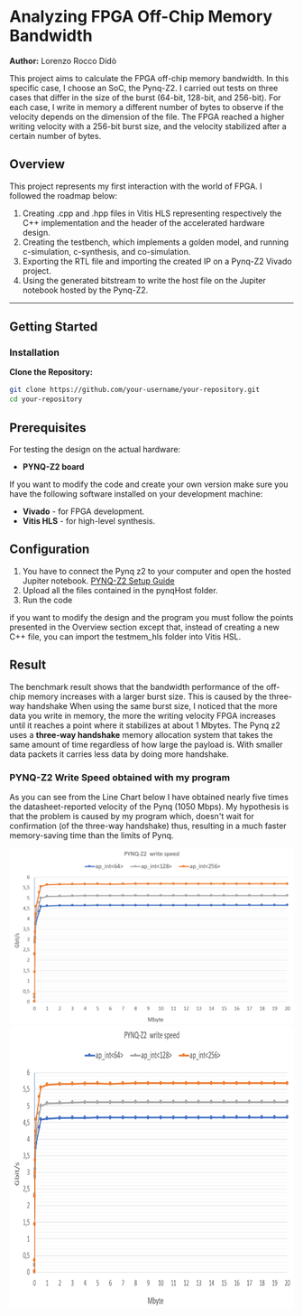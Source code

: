 # Analyzing FPGA Off-Chip Memory Bandwidth

**Author:** Lorenzo Rocco Didò  

This project aims to calculate the FPGA off-chip memory bandwidth. In this specific case, I choose an SoC, the Pynq-Z2. I carried out tests on three cases that differ in the size of the burst (64-bit, 128-bit, and 256-bit). For each case, I write in memory a different number of bytes to observe if the velocity depends on the dimension of the file. The FPGA reached a higher writing velocity with a 256-bit burst size, and the velocity stabilized after a certain number of bytes.

## Overview

This project represents my first interaction with the world of FPGA. I followed the roadmap below:

1. Creating .cpp and .hpp files in Vitis HLS representing respectively the C++ implementation and the header of the accelerated hardware design.
2. Creating the testbench, which implements a golden model, and running c-simulation, c-synthesis, and co-simulation.
3. Exporting the RTL file and importing the created IP on a Pynq-Z2 Vivado project.
4. Using the generated bitstream to write the host file on the Jupiter notebook hosted by the Pynq-Z2.

---

## Getting Started

### Installation

 **Clone the Repository:**
   ```bash
   git clone https://github.com/your-username/your-repository.git
   cd your-repository
   ```
## Prerequisites
For testing the design on the actual hardware:
- **PYNQ-Z2 board**

If you want to modify the code and create your own version make sure you have the following software installed on your development machine:
- **Vivado** - for FPGA development.
- **Vitis HLS** - for high-level synthesis.

## Configuration

1. You have to connect the Pynq z2 to your computer and open the hosted Jupiter notebook. [PYNQ-Z2 Setup Guide](https://pynq.readthedocs.io/en/v2.3/getting_started/pynq_z2_setup.html)
2. Upload all the files contained in the pynqHost folder.
3. Run the code

if you want to modify the design and the program you must follow the points presented in the Overview section except that, instead of creating a new C++ file, you can import the testmem_hls folder into Vitis HSL.

## Result

The benchmark result shows that the bandwidth performance of the off-chip memory increases with a larger burst size. This is caused by the three-way handshake When using the same burst size, I noticed that the more data you write in memory, the more the writing velocity FPGA increases until it reaches a point where it stabilizes at about 1 Mbytes.
The Pynq z2 uses a **three-way handshake** memory allocation system that takes the same amount of time regardless of how large the payload is. With smaller data packets it carries less data by doing more handshake. 

### PYNQ-Z2 Write Speed obtained with my program
As you can see from the Line Chart below I have obtained nearly five times the datasheet-reported velocity of the Pynq (1050 Mbps).
My hypothesis is that the problem is caused by my program which, doesn't wait for confirmation (of the three-way handshake) thus, resulting in a much faster memory-saving time than the limits of Pynq.

![PYNQ-Z2 Write Speed](Graph.png)
<img src="Graph.png" width="700" height="500">






